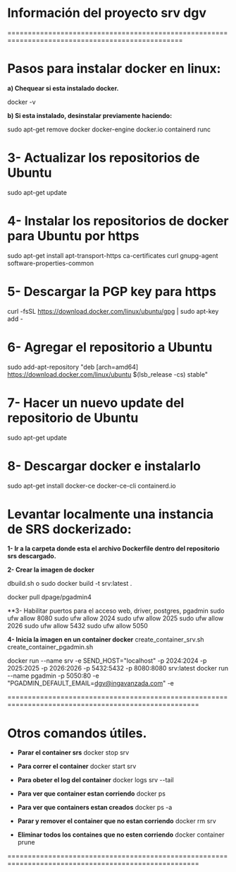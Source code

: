 # Información del proyecto srv dgv

=================================================================================================

# Pasos para instalar docker en linux:

**a) Chequear si esta instalado docker.**
  
docker -v

**b) Si esta instalado, desinstalar previamente haciendo:**
  
sudo apt-get remove docker docker-engine docker.io containerd runc

# 3- Actualizar los repositorios de Ubuntu
  
sudo apt-get update

# 4- Instalar los repositorios de docker para Ubuntu por https
  
sudo apt-get install apt-transport-https ca-certificates curl gnupg-agent software-properties-common      

# 5- Descargar la PGP key para https
  
curl -fsSL https://download.docker.com/linux/ubuntu/gpg | sudo apt-key add -

# 6- Agregar el repositorio a Ubuntu
  
sudo add-apt-repository "deb [arch=amd64] https://download.docker.com/linux/ubuntu $(lsb_release -cs) stable"

# 7- Hacer un nuevo update del repositorio de Ubuntu

sudo apt-get update

# 8- Descargar docker e instalarlo

sudo apt-get install docker-ce docker-ce-cli containerd.io

# Levantar localmente una instancia de SRS dockerizado:

**1- Ir a la carpeta donde esta el archivo Dockerfile dentro del repositorio srs descargado.**

**2- Crear la imagen de docker** 

dbuild.sh   o   sudo docker build -t srv:latest .

docker pull dpage/pgadmin4

**3- Habilitar puertos para el acceso web, driver, postgres, pgadmin
   sudo ufw allow 8080
   sudo ufw allow 2024
   sudo ufw allow 2025
   sudo ufw allow 2026
   sudo ufw allow 5432
   sudo ufw allow 5050

**4- Inicia la imagen en un container docker**
   create_container_srv.sh
   create_container_pgadmin.sh

   docker run --name srv -e SEND_HOST="localhost" -p 2024:2024 -p 2025:2025 -p 2026:2026 -p 5432:5432 -p 8080:8080 srv:latest
   docker run --name pgadmin -p 5050:80 -e "PGADMIN_DEFAULT_EMAIL=dgv@ingavanzada.com" -e

=====================================================================================================

# Otros comandos útiles. 

- **Parar el container srs** 
    docker stop srv

- **Para correr el container** 
    docker start srv

- **Para obeter el log del container**
    docker logs srv --tail

- **Para ver que container estan corriendo**
    docker ps

- **Para ver que containers estan creados**
    docker ps -a

- **Parar y remover el container que no estan corriendo**
    docker rm srv

- **Eliminar todos los containes que no esten corriendo**
    docker container prune

=====================================================================================================
